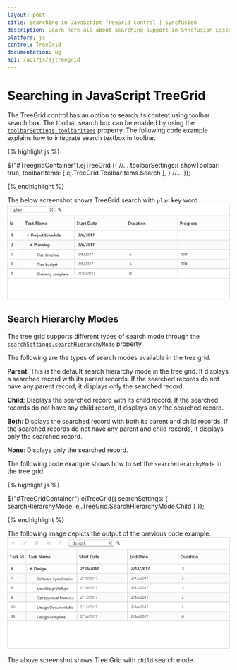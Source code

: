```yaml
---
layout: post
title: Searching in JavaScript TreeGrid Control | Syncfusion
description: Learn here all about searching support in Syncfusion Essential JavaScript TreeGrid control, its elements, and more.
platform: js
control: TreeGrid
documentation: ug
api: /api/js/ejtreegrid
---
```


# Searching in JavaScript TreeGrid

The TreeGrid control has an option to search its content using toolbar search box. The toolbar search box can be enabled by using the [`toolbarSettings.toolbarItems`](/api/js/ejtreegrid#members:toolbarsettings-toolbaritems) property. The following code example explains how to integrate search textbox in toolbar.

{% highlight js %}

$("#TreegridContainer").ejTreeGrid ({
    //...
    toolbarSettings:{
        showToolbar: true,
        toolbarItems:  [ ej.TreeGrid.ToolbarItems.Search ],
    }
    //...
});

{% endhighlight %}

The below screenshot shows TreeGrid search with `plan` key word.
![](/js/TreeGrid/Searching_images/Searching_img1.png)

## Search Hierarchy Modes

The tree grid supports different types of search mode through the [`searchSettings.searchHierarchyMode`](/api/js/ejtreegrid#members:searchsettings-searchhierarchymode) property.

The following are the types of search modes available in the tree grid.

**Parent**: This is the default search hierarchy mode in the tree grid. It displays a searched record with its parent records. If the searched records do not have any parent record, it displays only the searched record.

**Child**: Displays the searched record with its child record. If the searched records do not have any child record, it displays only the searched record.

**Both**: Displays the searched record with both its parent and child records. If the searched records do not have any parent and child records, it displays only the searched record.

**None**: Displays only the searched record.

The following code example shows how to set the `searchHierarchyMode` in the tree grid.

{% highlight js %}

  $("#TreeGridContainer").ejTreeGrid({
        searchSettings: {
            searchHierarchyMode: ej.TreeGrid.SearchHierarchyMode.Child
        }
    });

{% endhighlight %}

The following image depicts the output of the previous code example.
![](Searching_images/SearchHierarchyModes_img1.png)

The above screenshot shows Tree Grid with `child` search mode.


